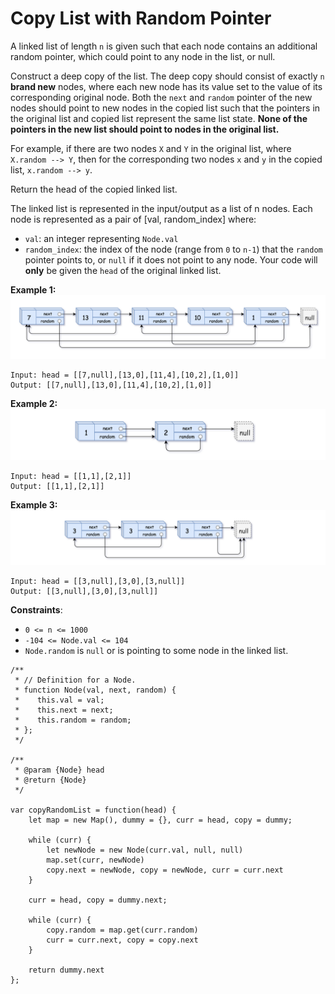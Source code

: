 #  Copy List with Random Pointer

A linked list of length `n` is given such that each node contains an additional random pointer, which could point to any node in the list, or null.

Construct a deep copy of the list. The deep copy should consist of exactly `n` **brand new** nodes, where each new node has its value set to the value of its corresponding original node. Both the `next` and `random` pointer of the new nodes should point to new nodes in the copied list such that the pointers in the original list and copied list represent the same list state. **None of the pointers in the new list should point to nodes in the original list.**

For example, if there are two nodes `X` and `Y` in the original list, where `X.random --> Y`, then for the corresponding two nodes `x` and `y` in the copied list, `x.random --> y`.

Return the head of the copied linked list.

The linked list is represented in the input/output as a list of n nodes. Each node is represented as a pair of [val, random_index] where:

- `val`: an integer representing `Node.val`
- `random_index`: the index of the node (range from `0` to `n-1`) that the `random` pointer points to, or `null` if it does not point to any node.
Your code will **only** be given the `head` of the original linked list.

 

**Example 1:**
![alt text](e1.png "Merge two orted array")
```
Input: head = [[7,null],[13,0],[11,4],[10,2],[1,0]]
Output: [[7,null],[13,0],[11,4],[10,2],[1,0]]
```
**Example 2:**
![alt text](e2.png "Merge two orted array")
```
Input: head = [[1,1],[2,1]]
Output: [[1,1],[2,1]]
```
**Example 3:**
![alt text](e3.png "Merge two orted array")
```
Input: head = [[3,null],[3,0],[3,null]]
Output: [[3,null],[3,0],[3,null]]
```

**Constraints**:

- `0 <= n <= 1000`
- `-104 <= Node.val <= 104`
- `Node.random` is `null` or is pointing to some node in the linked list.


```
/**
 * // Definition for a Node.
 * function Node(val, next, random) {
 *    this.val = val;
 *    this.next = next;
 *    this.random = random;
 * };
 */

/**
 * @param {Node} head
 * @return {Node}
 */

var copyRandomList = function(head) {
    let map = new Map(), dummy = {}, curr = head, copy = dummy;
    
    while (curr) {
        let newNode = new Node(curr.val, null, null)
        map.set(curr, newNode)
        copy.next = newNode, copy = newNode, curr = curr.next
    }
    
    curr = head, copy = dummy.next;
    
    while (curr) {
        copy.random = map.get(curr.random)
        curr = curr.next, copy = copy.next
    }
    
    return dummy.next
};

```